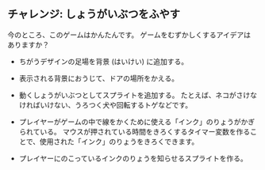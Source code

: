 ## チャレンジ: しょうがいぶつをふやす

今のところ、このゲームはかんたんです。 ゲームをむずかしくするアイデアはありますか？

+ ちがうデザインの足場を背景 (はいけい) に追加する。

+ 表示される背景におうじて、ドアの場所をかえる。

+ 動くしょうがいぶつとしてスプライトを追加する。 たとえば、ネコがさけなければいけない、うろつく犬や回転するトゲなどです。

+ プレイヤーがゲームの中で線をかくために使える「インク」のりょうがかぎられている。 マウスが押されている時間をきろくするタイマー変数を作ることで、使用された「インク」のりょうをきろくできます。

+ プレイヤーにのこっているインクのりょうを知らせるスプライトを作る。